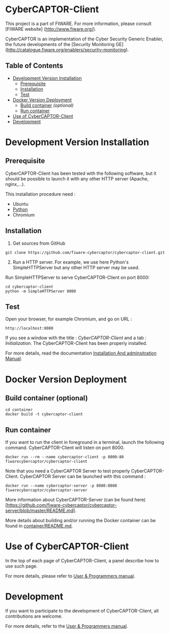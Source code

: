 CyberCAPTOR-Client
==========

This project is a part of FIWARE. For more information, please consult [FIWARE website] (http://www.fiware.org/).

CyberCAPTOR is an  implementation of the Cyber Security Generic Enabler, the future developments of the [Security Monitoring GE] (http://catalogue.fiware.org/enablers/security-monitoring).

## Table of Contents

- [Development Version Installation](#development-version-installation)
	- [Prerequisite](#prerequisite)
	- [Installation](#installation)
	- [Test](#test)
- [Docker Version Deployment](#docker-version-deployment)
	- [Build container](#build-container) *(optional)*
	- [Run container](#run-container)
- [Use of CyberCAPTOR-Client](#use-of-cybercaptor-client)
- [Development](#development)

# Development Version Installation

## Prerequisite
CyberCAPTOR-Client has been tested with the following software, but it should be possible to
launch it with any other HTTP server (Apache, nginx,...).

This installation procedure need :

- Ubuntu
- [Python](https://www.python.org/)
- Chromium

## Installation

1) Get sources from GitHub

```
git clone https://github.com/fiware-cybercaptor/cybercaptor-client.git
```

2) Run a HTTP server. For example, we use here Python's SimpleHTTPServer but any other HTTP server may be used.

Run SimpleHTTPServer to serve CyberCAPTOR-Client on port 8000:

```
cd cybercaptor-client
python -m SimpleHTTPServer 8000
```

## Test

Open your browser, for example Chromium, and go on URL :

```
http://localhost:8000
```

If you see a window with the title : *CyberCAPTOR-Client* and a tab : *Initialization*. The CyberCAPTOR-Client has been properly installed.


For more details, read the documentation [Installation And adminsitration Manual](./doc/InstallationAndAdministrationManual.md).


# Docker Version Deployment

## Build container (optional)

```
cd container
docker build -t cybercaptor-client
```

## Run container

If you want to run the client in foreground in a terminal, launch the following command. CyberCAPTOR-Client will listen on port 8000.

```
docker run --rm --name cybercaptor-client -p 8000:80 fiwarecybercaptor/cybercaptor-client
```

Note that you need a CyberCAPTOR Server to test properly CyberCAPTOR-Client. CyberCAPTOR Server can be launched with
this command :

```
docker run --name cybercaptor-server -p 8080:8080 fiwarecybercaptor/cybercaptor-server
```

More information about CyberCAPTOR-Server (can be found here)[https://github.com/fiware-cybercaptor/cybercaptor-server/blob/master/README.md].

More details about building and/or running the Docker container can be found in [container/README.md](./container/README.md).

# Use of CyberCAPTOR-Client

In the top of each page of CyberCAPTOR-Client, a panel describe how to use such page.

For more details, please refer to [User & Programmers manual](./doc/UserAndProgrammersManual.md).

# Development

If you want to participate to the development of CyberCAPTOR-Client, all contributions are welcome.

For more details, refer to the [User & Programmers manual](./doc/UserAndProgrammersManual.md).
